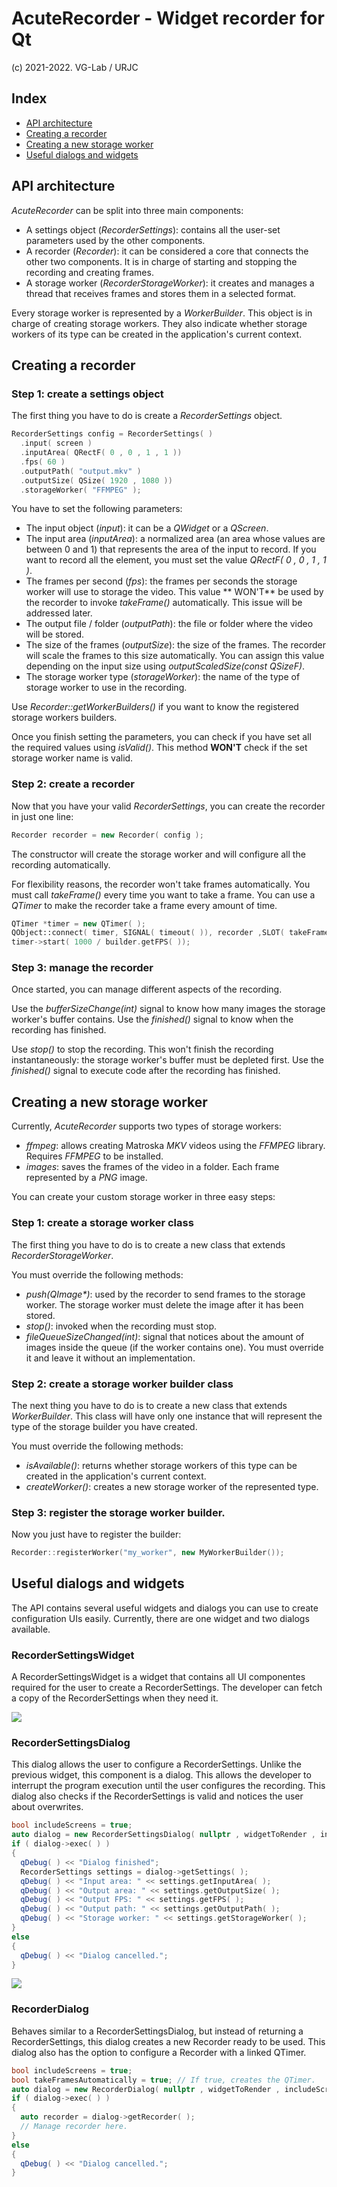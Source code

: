 # AcuteRecorder - Widget recorder for Qt

(c) 2021-2022. VG-Lab / URJC

## Index

- [API architecture](#architecture)
- [Creating a recorder](#recording)
- [Creating a new storage worker](#storage)
- [Useful dialogs and widgets](#dialog)

## <a name="architecture"></a> API architecture

_AcuteRecorder_ can be split into three main components:

- A settings object (_RecorderSettings_): contains all the user-set parameters used by the other components.
- A recorder (_Recorder_): it can be considered a core that connects the other two components. It is in charge of
  starting and stopping the recording and creating frames.
- A storage worker (_RecorderStorageWorker_): it creates and manages a thread that receives frames and stores them in a
  selected format.

Every storage worker is represented by a _WorkerBuilder_. This object is in charge of creating storage workers. They
also indicate whether storage workers of its type can be created in the application's current context.

## <a name="recording"></a> Creating a recorder

### Step 1: create a settings object

The first thing you have to do is create a _RecorderSettings_ object.

```c++
RecorderSettings config = RecorderSettings( )
  .input( screen )
  .inputArea( QRectF( 0 , 0 , 1 , 1 ))
  .fps( 60 )
  .outputPath( "output.mkv" )
  .outputSize( QSize( 1920 , 1080 ))
  .storageWorker( "FFMPEG" );
```

You have to set the following parameters:

- The input object (_input_): it can be a _QWidget_ or a _QScreen_.
- The input area (_inputArea_): a normalized area (an area whose values are between 0 and 1) that represents the area of
  the input to record. If you want to record all the element, you must set the value _QRectF( 0 , 0 , 1 , 1 )_.
- The frames per second (_fps_): the frames per seconds the storage worker will use to storage the video. This value **
  WON'T** be used by the recorder to invoke _takeFrame()_ automatically. This issue will be addressed later.
- The output file / folder (_outputPath_): the file or folder where the video will be stored.
- The size of the frames (_outputSize_): the size of the frames. The recorder will scale the frames to this size
  automatically. You can assign this value depending on the input size using _outputScaledSize(const QSizeF)_.
- The storage worker type (_storageWorker_): the name of the type of storage worker to use in the recording.

Use _Recorder::getWorkerBuilders()_ if you want to know the registered storage workers builders.

Once you finish setting the parameters, you can check if you have set all the required values using _isValid()_. This
method **WON'T** check if the set storage worker name is valid.

### Step 2: create a recorder

Now that you have your valid _RecorderSettings_, you can create the recorder in just one line:

```c++
Recorder recorder = new Recorder( config );
```

The constructor will create the storage worker and will configure all the recording automatically.

For flexibility reasons, the recorder won't take frames automatically. You must call _takeFrame()_ every time you want
to take a frame. You can use a _QTimer_ to make the recorder take a frame every amount of time.

```c++
QTimer *timer = new QTimer( );
QObject::connect( timer, SIGNAL( timeout( )), recorder ,SLOT( takeFrame( )));
timer->start( 1000 / builder.getFPS( ));
```

### Step 3: manage the recorder

Once started, you can manage different aspects of the recording.

Use the _bufferSizeChange(int)_ signal to know how many images the storage worker's buffer contains. Use the
_finished()_ signal to know when the recording has finished.

Use _stop()_ to stop the recording. This won't finish the recording instantaneously: the storage worker's buffer must be
depleted first. Use the _finished()_ signal to execute code after the recording has finished.

## <a name="storage"></a> Creating a new storage worker

Currently, _AcuteRecorder_ supports two types of storage workers:

- _ffmpeg_: allows creating Matroska _MKV_ videos using the _FFMPEG_ library. Requires _FFMPEG_ to be installed.
- _images_: saves the frames of the video in a folder. Each frame represented by a _PNG_ image.

You can create your custom storage worker in three easy steps:

### Step 1: create a storage worker class

The first thing you have to do is to create a new class that extends _RecorderStorageWorker_.

You must override the following methods:

- _push(QImage*)_: used by the recorder to send frames to the storage worker. The storage worker must delete the image
  after it has been stored.
- _stop()_: invoked when the recording must stop.
- _fileQueueSizeChanged(int)_: signal that notices about the amount of images inside the queue (if the worker contains
  one). You must override it and leave it without an implementation.

### Step 2: create a storage worker builder class

The next thing you have to do is to create a new class that extends _WorkerBuilder_. This class will have only one
instance that will represent the type of the storage builder you have created.

You must override the following methods:

- _isAvailable()_: returns whether storage workers of this type can be created in the application's current context.
- _createWorker()_: creates a new storage worker of the represented type.

### Step 3: register the storage worker builder.

Now you just have to register the builder:

```c++
Recorder::registerWorker("my_worker", new MyWorkerBuilder());
```

## <a name="dialog"></a> Useful dialogs and widgets

The API contains several useful widgets and dialogs you can use to create configuration UIs easily. Currently, there are
one widget and two dialogs available.

### RecorderSettingsWidget

A RecorderSettingsWidget is a widget that contains all UI componentes required for the user to create a
RecorderSettings. The developer can fetch a copy of the RecorderSettings when they need it.

![](https://i.imgur.com/5GjhFQh.png)

### RecorderSettingsDialog

This dialog allows the user to configure a RecorderSettings. Unlike the previous widget, this component is a dialog.
This allows the developer to interrupt the program execution until the user configures the recording. This dialog also
checks if the RecorderSettings is valid and notices the user about overwrites.

```c++
bool includeScreens = true;
auto dialog = new RecorderSettingsDialog( nullptr , widgetToRender , includeScreens );
if ( dialog->exec( ) )
{
  qDebug( ) << "Dialog finished";
  RecorderSettings settings = dialog->getSettings( );
  qDebug( ) << "Input area: " << settings.getInputArea( );
  qDebug( ) << "Output area: " << settings.getOutputSize( );
  qDebug( ) << "Output FPS: " << settings.getFPS( );
  qDebug( ) << "Output path: " << settings.getOutputPath( );
  qDebug( ) << "Storage worker: " << settings.getStorageWorker( );
}
else
{
  qDebug( ) << "Dialog cancelled.";
}
```

![](https://i.imgur.com/dwOBFIy.png)

### RecorderDialog

Behaves similar to a RecorderSettingsDialog, but instead of returning a RecorderSettings, this dialog creates a new
Recorder ready to be used. This dialog also has the option to configure a Recorder with a linked QTimer.

```c++
bool includeScreens = true;
bool takeFramesAutomatically = true; // If true, creates the QTimer.
auto dialog = new RecorderDialog( nullptr , widgetToRender , includeScreens , takeFramesAutomatically );
if ( dialog->exec( ) )
{
  auto recorder = dialog->getRecorder( );
  // Manage recorder here.
}
else
{
  qDebug( ) << "Dialog cancelled.";
}
```